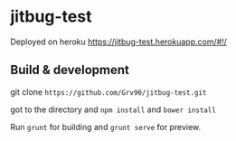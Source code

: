 # jitbug-test

Deployed on heroku https://jitbug-test.herokuapp.com/#!/

## Build & development

git clone `https://github.com/Grv90/jitbug-test.git`  

got to the directory and `npm install` and `bower install`  

Run `grunt` for building and `grunt serve` for preview.
